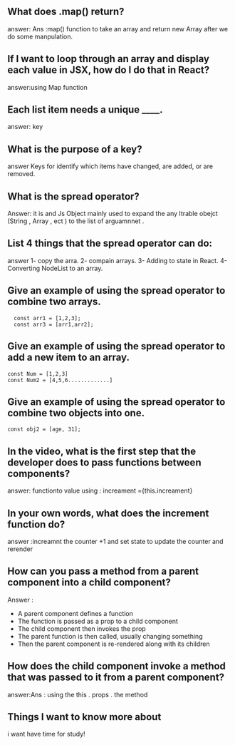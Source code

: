 ## What does .map() return?
answer:  Ans :map() function to take an array and return new Array after we do some manpulation.

## If I want to loop through an array and display each value in JSX, how do I do that in React?
answer:using Map function

## Each list item needs a unique ____.
answer: key

## What is the purpose of a key?
answer Keys for identify which items have changed, are added, or are removed.

## What is the spread operator?
   Answer: it is and Js Object mainly used to expand the any Itrable obejct 
  (String , Array , ect ) to the list of arguamnnet .
  
## List 4 things that the spread operator can do:
answer
   1- copy the arra.
   2- compain arrays. 
   3- Adding to state in React.
   4- Converting NodeList to an array.
   
## Give an example of using the spread operator to combine two arrays.
      const arr1 = [1,2,3];
      const arr3 = [arr1,arr2];


## Give an example of using the spread operator to add a new item to an array.
    const Num = [1,2,3]
    const Num2 = [4,5,6.............]

## Give an example of using the spread operator to combine two objects into one.
    const obj2 = [age, 31];
    
## In the video, what is the first step that the developer does to pass functions between components?
answer: functionto value using : increament ={this.increament}

## In your own words, what does the increment function do?
answer :increamnt the counter +1 and set state to update the counter and rerender 


## How can you pass a method from a parent component into a child component?
 Answer : 
 - A parent component defines a function
 - The function is passed as a prop to a child component
 - The child component then invokes the prop
 - The parent function is then called, usually changing something
 - Then the parent component is re-rendered along with its children


## How does the child component invoke a method that was passed to it from a parent component?
answer:Ans : using the this . props . the method  

## Things I want to know more about
i want have time for study!


